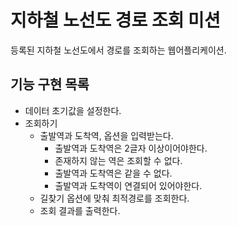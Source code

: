 # 지하철 노선도 경로 조회 미션

등록된 지하철 노선도에서 경로를 조회하는 웹어플리케이션.

## 기능 구현 목록

- 데이터 초기값을 설정한다.
- 조회하기
  - 출발역과 도착역, 옵션을 입력받는다.
    - 출발역과 도착역은 2글자 이상이어야한다.
    - 존재하지 않는 역은 조회할 수 없다.
    - 출발역과 도착역은 같을 수 없다.
    - 출발역과 도착역이 연결되어 있어야한다.
  - 길찾기 옵션에 맞춰 최적경로를 조회한다.
  - 조회 결과를 출력한다.
